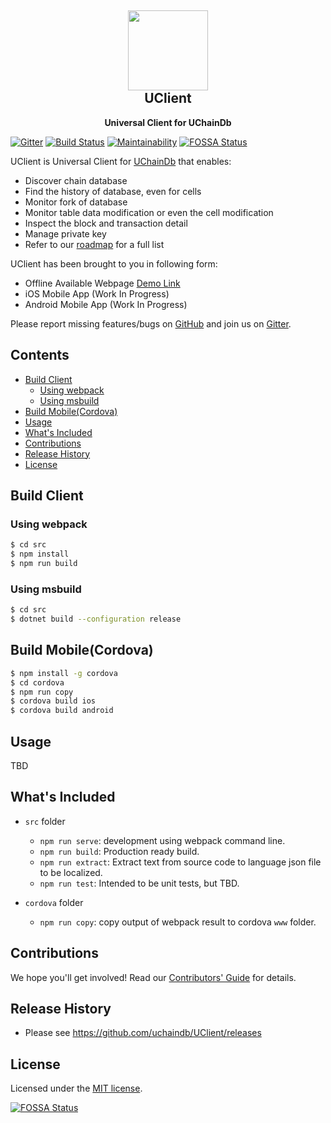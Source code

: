 <h2 align="center"><img src="https://github.com/uchaindb/UClient/blob/master/cordova/model/icon.png?raw=true" height="128"><br>UClient</h2>
<p align="center"><strong>Universal Client for UChainDb</strong></p>

[![Gitter](https://badges.gitter.im/uchaindb/UClient.svg)](https://gitter.im/uchaindb/UClient?utm_source=badge&utm_medium=badge&utm_campaign=pr-badge)
[![Build Status](https://travis-ci.org/uchaindb/UClient.svg?branch=master)](https://travis-ci.org/uchaindb/UClient)
[![Maintainability](https://api.codeclimate.com/v1/badges/6bb89e19a87ded0e27ff/maintainability)](https://codeclimate.com/github/uchaindb/UClient/maintainability)
[![FOSSA Status](https://app.fossa.io/api/projects/git%2Bgithub.com%2Fuchaindb%2FUClient.svg?type=shield)](https://app.fossa.io/projects/git%2Bgithub.com%2Fuchaindb%2FUClient?ref=badge_shield)

UClient is Universal Client for [UChainDb](https://www.uchaindb.com) that enables:

* Discover chain database
* Find the history of database, even for cells
* Monitor fork of database
* Monitor table data modification or even the cell modification
* Inspect the block and transaction detail
* Manage private key
* Refer to our [roadmap](https://github.com/uchaindb/UClient/projects) for a full list

UClient has been brought to you in following form:

* Offline Available Webpage [Demo Link](http://app.uchaindb.com)
* iOS Mobile App (Work In Progress)
* Android Mobile App (Work In Progress)

Please report missing features/bugs on [GitHub](https://github.com/uchaindb/UClient/issues) and join us on [Gitter](https://gitter.im/uchaindb/UClient?utm_source=badge&utm_medium=badge&utm_campaign=pr-badge).

## Contents

- [Build Client](#build-client)
  * [Using webpack](#using-webpack)
  * [Using msbuild](#using-msbuild)
- [Build Mobile(Cordova)](#build-mobile-cordova-)
- [Usage](#usage)
- [What's Included](#what-s-included)
- [Contributions](#contributions)
- [Release History](#release-history)
- [License](#license)

## Build Client

### Using webpack

``` bash
$ cd src
$ npm install
$ npm run build
```

### Using msbuild

``` bash
$ cd src
$ dotnet build --configuration release
```

## Build Mobile(Cordova)

``` bash
$ npm install -g cordova
$ cd cordova
$ npm run copy
$ cordova build ios
$ cordova build android
```

## Usage

TBD

## What's Included

- `src` folder
  - `npm run serve`: development using webpack command line.
  - `npm run build`: Production ready build.
  - `npm run extract`: Extract text from source code to language json file to be localized.
  - `npm run test`: Intended to be unit tests, but TBD.

- `cordova` folder
  - `npm run copy`: copy output of webpack result to cordova `www` folder.

## Contributions

We hope you'll get involved! Read our [Contributors' Guide](CONTRIBUTING.md) for details.

## Release History

* Please see <https://github.com/uchaindb/UClient/releases>

## License

Licensed under the [MIT license](LICENSE).


[![FOSSA Status](https://app.fossa.io/api/projects/git%2Bgithub.com%2Fuchaindb%2FUClient.svg?type=large)](https://app.fossa.io/projects/git%2Bgithub.com%2Fuchaindb%2FUClient?ref=badge_large)